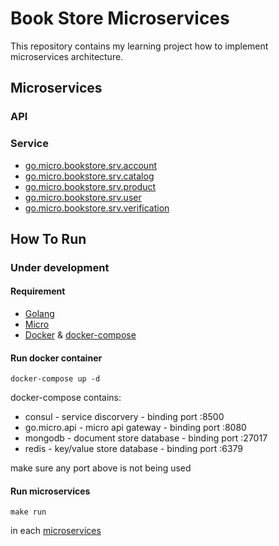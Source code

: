 # Book Store Microservices

This repository contains my learning project how to implement microservices architecture.

## Microservices

### API

### Service

* [go.micro.bookstore.srv.account](./account/srv)
* [go.micro.bookstore.srv.catalog](./catalog/srv)
* [go.micro.bookstore.srv.product](./product/srv)
* [go.micro.bookstore.srv.user](./user/srv)
* [go.micro.bookstore.srv.verification](./verification/srv)

## How To Run

### Under development

#### Requirement

* [Golang](https://golang.org/dl/)
* [Micro](https://github.com/micro/micro)
* [Docker](https://docs.docker.com/install/) & [docker-compose](https://docs.docker.com/compose/install/)

#### Run docker container

```
docker-compose up -d
```

docker-compose contains:

* consul - service discorvery - binding port :8500
* go.micro.api - micro api gateway - binding port :8080
* mongodb - document store database - binding port :27017
* redis - key/value store database - binding port :6379

make sure any port above is not being used

#### Run microservices

```
make run
```

in each [microservices](#microservices)